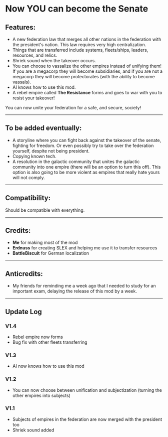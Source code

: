 # Now YOU can become the Senate

## Features:
- A new federation law that merges all other nations in the federation with the president's nation. This law requires very high centralization.
- Things that are transferred include systems, fleets/ships, leaders, resources, and relics.
- Shriek sound when the takeover occurs.
- You can choose to vassalize the other empires instead of unifying them! If you are a megacorp they will become subsidiaries, and if you are not a megacorp they will become protectorates (with the ability to become vassals).
- AI knows how to use this mod.
- A rebel empire called **The Resistance** forms and goes to war with you to resist your takeover!

You can now unite your federation for a safe, and secure, society!

---

## To be added eventually:
- A storyline where you can fight back against the takeover of the senate, fighting for freedom. Or even possibly try to take over the federation yourself, despite not being president.
- Copying known tech.
- A resolution in the galactic community that unites the galactic community into one empire (there will be an option to turn this off). This option is also going to be more violent as empires that really hate yours will not comply.

---

## Compatibility:
Should be compatible with everything.

---

## Credits:
- **Me** for making most of the mod  
- **Erdnuss** for creating SLEX and helping me use it to transfer resources  
- **BattleBiscuit** for German localization

---

## Anticredits:
- My friends for reminding me a week ago that I needed to study for an important exam, delaying the release of this mod by a week.

---

## Update Log

### V1.4
- Rebel empire now forms
- Bug fix with other fleets transferring

### V1.3
- AI now knows how to use this mod

### V1.2
- You can now choose between unification and subjectization (turning the other empires into subjects)

### V1.1
- Subjects of empires in the federation are now merged with the president too
- Shriek sound added
